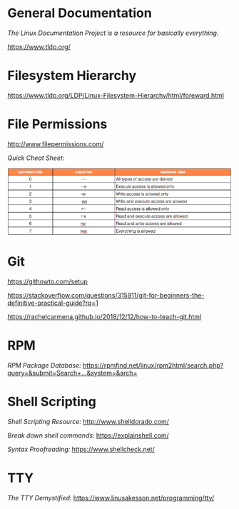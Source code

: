 # General Documentation

*The Linux Documentation Project is a resource for basically everything.*

https://www.tldp.org/

# Filesystem Hierarchy

https://www.tldp.org/LDP/Linux-Filesystem-Hierarchy/html/foreward.html

# File Permissions

http://www.filepermissions.com/

*Quick Cheat Sheet:*

![linux-permissions](linux_permissions.png)

# Git

https://githowto.com/setup

https://stackoverflow.com/questions/315911/git-for-beginners-the-definitive-practical-guide?rq=1

https://rachelcarmena.github.io/2018/12/12/how-to-teach-git.html

# RPM

*RPM Package Database:*
https://rpmfind.net/linux/rpm2html/search.php?query=&submit=Search+...&system=&arch=

# Shell Scripting

*Shell Scripting Resource:*
http://www.shelldorado.com/

*Break down shell commands:*
https://explainshell.com/

*Syntax Proofreading:*
https://www.shellcheck.net/

# TTY

*The TTY Demystified:*
https://www.linusakesson.net/programming/tty/
